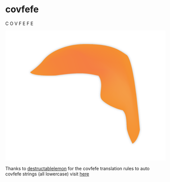 # covfefe
C O V F E F E

![logo](https://github.com/covfefe-lang/covfefe/raw/master/d0282328-46d7-11e7-9367-f1122e357760.png)

Thanks to [destructablelemon](https://codegolf.stackexchange.com/users/55896/destructible-lemon) for the covfefe translation rules to auto covfefe strings (all lowercase) visit [here](https://tio.run/nexus/jelly#@28T8nDHooe7u7lSHzWtOTyj8tDWQ2tCjkxzPTzh4Y75IKmdq6wPLz@0NITr4Y7Fh9uBIo8adwDp3d2HtgI5h2dEZgLZjxrmHJ5/Yruqx8NdO4tOLC981DDz6GR7oOShJY8a9yWnV1o/3NVt9P//f6WCovz0osTc3My8dCUA)
